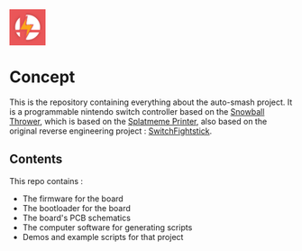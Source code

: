 <img src="assets/logo.png" alt="logo auto-smash" height="64" align="center" />

# Concept

This is the repository containing everything about the auto-smash project. It is a programmable nintendo switch controller based on the [Snowball Thrower](https://github.com/bertrandom/snowball-thrower), which is based on the [Splatmeme Printer](https://github.com/LightningStalker/Splatmeme-Printer), also based on the original reverse engineering project : [SwitchFightstick](https://github.com/shinyquagsire23/Switch-Fightstick).

## Contents

This repo contains : 
- The firmware for the board
- The bootloader for the board
- The board's PCB schematics
- The computer software for generating scripts
- Demos and example scripts for that project

